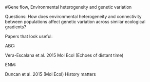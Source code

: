 #Gene flow, Environmental heterogeneity and genetic variation

Questions:
How does environmental heterogeneity and connectivity between populations affect genetic variation across similar ecological gradients? 

Papers that look useful: 

ABC:

Vera-Escalana et al. 2015 Mol Ecol (Echoes of distant time)

ENM: 

Duncan et al. 2015 (Mol Ecol) History matters

